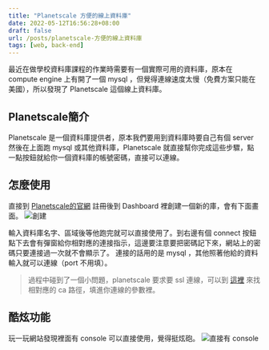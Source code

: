 ```yaml
---
title: "Planetscale 方便的線上資料庫"
date: 2022-05-12T16:56:28+08:00
draft: false
url: /posts/planetscale-方便的線上資料庫
tags: [web, back-end]
---
```


最近在做學校資料庫課程的作業時需要有一個實際可用的資料庫，原本在 compute engine 上有開了一個 mysql ，但覺得連線速度太慢（免費方案只能在美國），所以發現了 Planetscale 這個線上資料庫。

## Planetscale簡介
Planetscale 是一個資料庫提供者，原本我們要用到資料庫時要自己有個 server 然後在上面跑 mysql 或其他資料庫，Planetscale 就直接幫你完成這些步驟，點一點按鈕就給你一個資料庫的帳號密碼，直接可以連線。

## 怎麼使用
直接到 [Planetscale的官網](https://planetscale.com/) 註冊後到 Dashboard 裡創建一個新的庫，會有下面畫面。
![創建](/images/Screen%20Shot%202022-05-12%20at%2017.03.49.png)

輸入資料庫名字、區域後等他跑完就可以直接使用了。到右邊有個 connect 按鈕點下去會有彈窗給你相對應的連接指示，這邊要注意要把密碼記下來，網站上的密碼只要連接過一次就不會顯示了。
連接的話用的是 mysql ，其他照著他給的資料輸入就可以連線（port 不用填）。
> 過程中碰到了一個小問題，planetscale 要求要 ssl 連線，可以到 [這裡](https://docs.planetscale.com/concepts/secure-connections) 來找相對應的 ca 路徑，填進你連線的參數裡。


## 酷炫功能
玩一玩網站發現裡面有 console 可以直接使用，覺得挺炫砲。
![直接有 console](/images/Screen%20Shot%202022-05-13%20at%2014.42.44.png)
